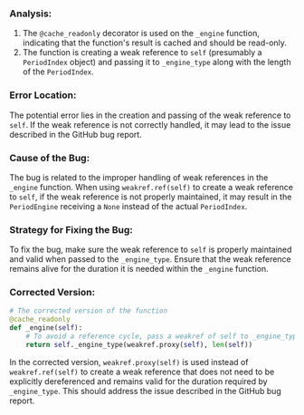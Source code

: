 ### Analysis:
1. The `@cache_readonly` decorator is used on the `_engine` function, indicating that the function's result is cached and should be read-only.
2. The function is creating a weak reference to `self` (presumably a `PeriodIndex` object) and passing it to `_engine_type` along with the length of the `PeriodIndex`.

### Error Location:
The potential error lies in the creation and passing of the weak reference to `self`. If the weak reference is not correctly handled, it may lead to the issue described in the GitHub bug report.

### Cause of the Bug:
The bug is related to the improper handling of weak references in the `_engine` function. When using `weakref.ref(self)` to create a weak reference to `self`, if the weak reference is not properly maintained, it may result in the `PeriodEngine` receiving a `None` instead of the actual `PeriodIndex`.

### Strategy for Fixing the Bug:
To fix the bug, make sure the weak reference to `self` is properly maintained and valid when passed to the `_engine_type`. Ensure that the weak reference remains alive for the duration it is needed within the `_engine` function.

### Corrected Version:
```python
# The corrected version of the function
@cache_readonly
def _engine(self):
    # To avoid a reference cycle, pass a weakref of self to _engine_type.
    return self._engine_type(weakref.proxy(self), len(self))
```

In the corrected version, `weakref.proxy(self)` is used instead of `weakref.ref(self)` to create a weak reference that does not need to be explicitly dereferenced and remains valid for the duration required by `_engine_type`. This should address the issue described in the GitHub bug report.
